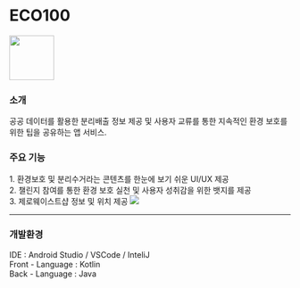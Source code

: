 <h1>ECO100</h1>


<img src="https://user-images.githubusercontent.com/38373150/120598850-b9163e00-c481-11eb-95e6-f5c39c8e9ddc.png" width="80" height="80"/>
<h3>소개</h3>
공공 데이터를 활용한 분리배출 정보 제공 및 사용자 교류를 통한 지속적인 환경 보호를 위한 팁을 공유하는 앱 서비스.
<br/>
<h3> 주요 기능</h3>
1. 환경보호 및 분리수거라는 콘텐츠를 한눈에 보기 쉬운 UI/UX 제공<br/>
2. 챌린지 참여를 통한 환경 보호 실천 및 사용자 성취감을 위한 뱃지를 제공<br/>
3. 제로웨이스트샵 정보 및 위치 제공


<img src="https://user-images.githubusercontent.com/38373150/120601251-ac471980-c484-11eb-8792-c257c3a2f72f.png"/>
<hr/>
<h3>개발환경</h3>
IDE : Android Studio / VSCode / InteliJ
<br/>
Front - Language : Kotlin
<br/>
Back - Language : Java

